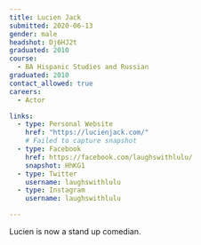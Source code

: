 ```yaml
---
title: Lucien Jack
submitted: 2020-06-13
gender: male
headshot: Dj6HJ2t
graduated: 2010
course:
  - BA Hispanic Studies and Russian
graduated: 2010
contact_allowed: true
careers:
  - Actor

links: 
  - type: Personal Website
    href: "https://lucienjack.com/"
    # Failed to capture snapshot
  - type: Facebook
    href: https://facebook.com/laughswithlulu/
    snapshot: HhKG1
  - type: Twitter 
    username: laughswithlulu
  - type: Instagram 
    username: laughswithlulu

--- 
```


Lucien is now a stand up comedian.
